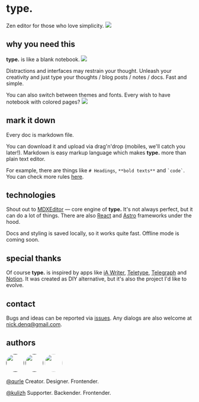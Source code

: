 # type.

Zen editor for those who love simplicity.
![](https://github.com/qurle/type/blob/main/.github/hero.png)

## why you need this
**type.** is like a blank notebook. 
![](https://github.com/qurle/type/blob/main/.github/notebook.png)


Distractions and interfaces may restrain your thought. Unleash your creativity and just type your thoughts / blog posts / notes / docs.
Fast and simple. 

You can also switch between themes and fonts. Every wish to have notebook with colored pages?
![](https://github.com/qurle/type/blob/main/.github/style.png)


## mark it down
Every doc is markdown file. 

You can download it and upload via drag'n'drop (mobiles, we'll catch you later!). Markdown is easy markup language which makes **type.** more than plain text editor. 

For example, there are things like `# Headings`, `**bold texts**` and <code>\`code\`</code>. You can check more rules [here](https://www.markdownguide.org/basic-syntax/).

## technologies
Shout out to [MDXEditor](https://github.com/mdx-editor/editor) — core engine of **type.** It's not always perfect, but it can do a lot of things. There are also [React](https://github.com/facebook/react) and [Astro](https://github.com/withastro/astro) frameworks under the hood.

Docs and styling is saved locally, so it works quite fast. Offline mode is coming soon.

## special thanks
Of course **type.** is inspired by apps like [iA Writer](https://ia.net/writer), [Teletype](https://teletype.in/), [Telegraph](https://telegra.ph/) and [Notion](https://notion.so/). It was created as DIY alternative, but it's also the project I'd like to evolve.

## contact
Bugs and ideas can be reported via [issues](https://github.com/qurle/type/issues).
Any dialogs are also welcome at [nick.denq@gmail.com](mailto:nick.denq@gmail.com?subject=type.).

## authors
<p><a href="" target="_blank"><img src="https://avatars.githubusercontent.com/u/32414396?v=4" width="48" style="border-radius: 999px"/></a>
<a href="" target="_blank"><img src="https://avatars.githubusercontent.com/u/32977836?v=4" width="48" style="border-radius: 999px"/></a>
<a href="https://github.com/qurle/type/fork" target="_blank"><img src="https://github.com/qurle/type/blob/main/.github/add.svg" width="48" style="border-radius: 999px"/></a></p>

[@qurle](https://github.com/qurle)
Creator. Designer. Frontender.

[@kulizh](https://github.com/kulizh)
Supporter. Backender. Frontender.

